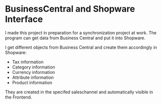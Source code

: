 # BusinessCentral and Shopware Interface

I made this project in preparation for a synchronization project at work. The program can get data from Business Central and put it into Shopware.

I get different objects from Business Central and create them accordingly in Shopware:
- Tax information
- Category information
- Currency information
- Attribute information
- Product information


They are created in the specifed saleschannel and automatically visible in the Frontend.
